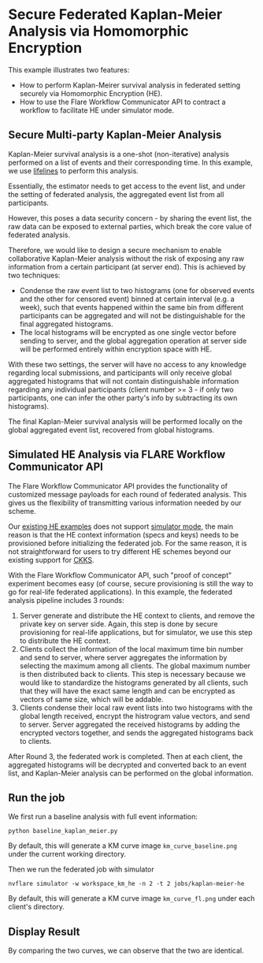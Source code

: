 # Secure Federated Kaplan-Meier Analysis via Homomorphic Encryption

This example illustrates two features:
* How to perform Kaplan-Meirer survival analysis in federated setting securely via Homomorphic Encryption (HE).
* How to use the Flare Workflow Communicator API to contract a workflow to facilitate HE under simulator mode.  

## Secure Multi-party Kaplan-Meier Analysis
Kaplan-Meier survival analysis is a one-shot (non-iterative) analysis performed on a list of events and their corresponding time. In this example, we use [lifelines](https://zenodo.org/records/10456828) to perform this analysis. 

Essentially, the estimator needs to get access to the event list, and under the setting of federated analysis, the aggregated event list from all participants.

However, this poses a data security concern - by sharing the event list, the raw data can be exposed to external parties, which break the core value of federated analysis.

Therefore, we would like to design a secure mechanism to enable collaborative Kaplan-Meier analysis without the risk of exposing any raw information from a certain participant (at server end). This is achieved by two techniques:

- Condense the raw event list to two histograms (one for observed events and the other for censored event) binned at certain interval (e.g. a week), such that events happened within the same bin from different participants can be aggregated and will not be distinguishable for the final aggregated histograms.
- The local histograms will be encrypted as one single vector before sending to server, and the global aggregation operation at server side will be performed entirely within encryption space with HE. 

With these two settings, the server will have no access to any knowledge regarding local submissions, and participants will only receive global aggregated histograms that will not contain distinguishable information regarding any individual participants (client number >= 3 - if only two participants, one can infer the other party's info by subtracting its own histograms).

The final Kaplan-Meier survival analysis will be performed locally on the global aggregated event list, recovered from global histograms.


## Simulated HE Analysis via FLARE Workflow Communicator API

The Flare Workflow Communicator API provides the functionality of customized message payloads for each round of federated analysis. This gives us the flexibility of transmitting various information needed by our scheme.

Our [existing HE examples](https://github.com/NVIDIA/NVFlare/tree/main/examples/advanced/cifar10/cifar10-real-world) does not support [simulator mode](https://nvflare.readthedocs.io/en/main/getting_started.html), the main reason is that the HE context information (specs and keys) needs to be provisioned before initializing the federated job. For the same reason, it is not straightforward for users to try different HE schemes beyond our existing support for [CKKS](https://github.com/NVIDIA/NVFlare/blob/main/nvflare/app_opt/he/model_encryptor.py).

With the Flare Workflow Communicator API, such "proof of concept" experiment becomes easy (of course, secure provisioning is still the way to go for real-life federated applications). In this example, the federated analysis pipeline includes 3 rounds:
1. Server generate and distribute the HE context to clients, and remove the private key on server side. Again, this step is done by secure provisioning for real-life applications, but for simulator, we use this step to distribute the HE context. 
2. Clients collect the information of the local maximum time bin number and send to server, where server aggregates the information by selecting the maximum among all clients. The global maximum number is then distributed back to clients. This step is necessary because we would like to standardize the histograms generated by all clients, such that they will have the exact same length and can be encrypted as vectors of same size, which will be addable.
3. Clients condense their local raw event lists into two histograms with the global length received, encrypt the histrogram value vectors, and send to server. Server aggregated the received histograms by adding the encrypted vectors together, and sends the aggregated histograms back to clients.

After Round 3, the federated work is completed. Then at each client, the aggregated histograms will be decrypted and converted back to an event list, and Kaplan-Meier analysis can be performed on the global information.

## Run the job
We first run a baseline analysis with full event information:
```commandline
python baseline_kaplan_meier.py
```
By default, this will generate a KM curve image `km_curve_baseline.png` under the current working directory.

Then we run the federated job with simulator
```commandline
nvflare simulator -w workspace_km_he -n 2 -t 2 jobs/kaplan-meier-he
```
By default, this will generate a KM curve image `km_curve_fl.png` under each client's directory.

## Display Result

By comparing the two curves, we can observe that the two are identical.